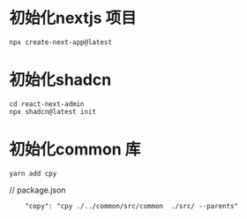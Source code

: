 # 初始化nextjs 项目

```shell
npx create-next-app@latest
```

# 初始化shadcn

```shell
cd react-next-admin
npx shadcn@latest init
```

# 初始化common 库

```shell
yarn add cpy
```

// package.json

```
    "copy": "cpy ./../common/src/common  ./src/ --parents"
```

